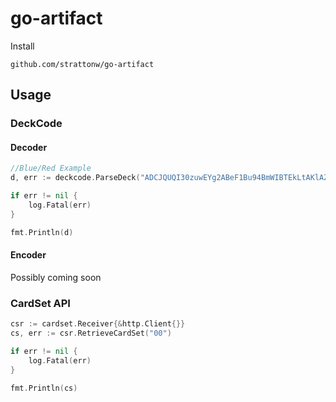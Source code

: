 # go-artifact
Install
```
github.com/strattonw/go-artifact
```

## Usage
### DeckCode
#### Decoder
```go
//Blue/Red Example
d, err := deckcode.ParseDeck("ADCJQUQI30zuwEYg2ABeF1Bu94BmWIBTEkLtAKlAZakAYmHh0JsdWUvUmVkIEV4YW1wbGU_")

if err != nil {
	log.Fatal(err)
}

fmt.Println(d)
```
#### Encoder
Possibly coming soon
### CardSet API
```go
csr := cardset.Receiver{&http.Client{}}
cs, err := csr.RetrieveCardSet("00")

if err != nil {
	log.Fatal(err)
}

fmt.Println(cs)
```
